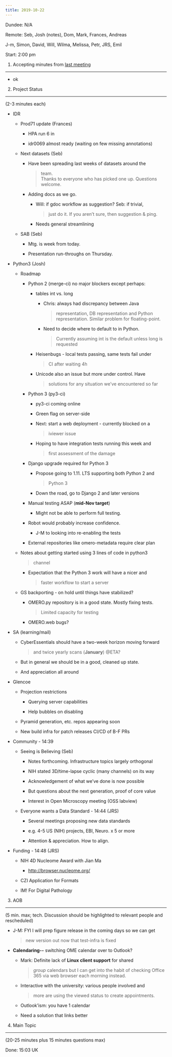 ```yaml
---
title: 2019-10-22
---
```


Dundee: N/A

Remote: Seb, Josh (notes), Dom, Mark, Frances, Andreas

J-m, Simon, David, Will, Wilma, Melissa, Petr, JRS, Emil

Start: 2:00 pm

1. Accepting minutes from [<u>last meeting</u>](https://drive.google.com/open?id=1TndXeC3wQSZVEaB5ZGpEAaPRl1QAufSI)
-------------------------------------------------------------------------------------------------------------------

-   ok

2. Project Status
-----------------

(2-3 minutes each)

-   IDR

    -   Prod71 update (Frances)

        -   HPA run 6 in

        -   idr0069 almost ready (waiting on few missing annotations)

    -   Next datasets (Seb)

        -   Have been spreading last weeks of datasets around the
            > team.  
            > Thanks to everyone who has picked one up. Questions
            > welcome.

        -   Adding docs as we go.

            -   Will: if gdoc workflow as suggestion? Seb: if trivial,
                > just do it. If you aren’t sure, then suggestion &
                > ping.

            -   Needs general streamlining

    -   SAB (Seb)

        -   Mtg. is week from today.

        -   Presentation run-throughs on Thursday.

-   Python3 (Josh)

    -   Roadmap

        -   Python 2 (merge-ci) no major blockers except perhaps:

            -   tables int vs. long

                -   Chris: always had discrepancy between Java
                    > representation, DB representation and Python
                    > representation. Similar problem for
                    > floating-point.

                -   Need to decide where to default to in Python.
                    > Currently assuming int is the default unless long
                    > is requested

            -   Heisenbugs - local tests passing, same tests fail under
                > CI after waiting 4h

            -   Unicode also an issue but more under control. Have
                > solutions for any situation we’ve encountered so far

        -   Python 3 (py3-ci)

            -   py3-ci coming online

            -   Green flag on server-side

            -   Next: start a web deployment - currently blocked on a
                > iviewer issue

            -   Hoping to have integration tests running this week and
                > first assessment of the damage

        -   Django upgrade required for Python 3

            -   Propose going to 1.11. LTS supporting both Python 2 and
                > Python 3

            -   Down the road, go to Django 2 and later versions

        -   Manual testing ASAP (**mid-Nov target**)

            -   Might not be able to perform full testing.

        -   Robot would probably increase confidence.

            -   J-M to looking into re-enabling the tests

        -   External repositories like omero-metadata require clear plan

    -   Notes about getting started using 3 lines of code in python3
        > channel

        -   Expectation that the Python 3 work will have a nicer and
            > faster workflow to start a server

    -   GS backporting - on hold until things have stabilized?

        -   OMERO.py repository is in a good state. Mostly fixing tests.
            > Limited capacity for testing

        -   OMERO.web bugs?

-   SA (learning/mail)

    -   CyberEssentials should have a two-week horizon moving forward
        > and twice yearly scans (**January**) @ETA?

    -   But in general we should be in a good, cleaned up state.

    -   And appreciation all around

-   Glencoe

    -   Projection restrictions

        -   Querying server capabilities

        -   Help bubbles on disabling

    -   Pyramid generation, etc. repos appearing soon

    -   New build infra for patch releases CI/CD of B-F PRs

-   Community - 14:39

    -   Seeing is Believing (Seb)

        -   Notes forthcoming. Infrastructure topics largely orthogonal

        -   NIH stated 3D/time-lapse cyclic (many channels) on its way

        -   Acknowledgement of what we’ve done is now possible

        -   But questions about the next generation, proof of core value

        -   Interest in Open Microscopy meeting (OSS labview)

    -   Everyone wants a Data Standard - 14:44 (JRS)

        -   Several meetings proposing new data standards

        -   e.g. 4-5 US (NIH) projects, EBI, Neuro. x 5 or more

        -   Attention & appreciation. How to align.

-   Funding - 14:48 (JRS)

    -   NIH 4D Nucleome Award with Jian Ma

        -   [<u>http://browser.nucleome.org/</u>](http://browser.nucleome.org/)

    -   CZI Application for Formats

    -   IM! For Digital Pathology

3. AOB
------

(5 min. max; tech. Discussion should be highlighted to relevant people
and rescheduled)

-   J-M: FYI I will prep figure release in the coming days so we can get
    > new version out now that test-infra is fixed

-   **Calendaring--** switching OME calendar over to Outlook?

    -   Mark: Definite lack of **Linux client support** for shared
        > *group* calendars but I can get into the habit of checking
        > Office 365 via web browser each morning instead.

    -   Interactive with the university: various people involved and
        > more are using the viewed status to create appointments.

    -   Outlook’ism: you have 1 calendar

    -   Need a solution that links better

4. Main Topic
-------------

(20-25 minutes plus 15 minutes questions max)

Done: 15:03 UK
